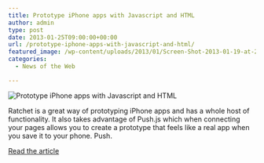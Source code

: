 ```yaml
---
title: Prototype iPhone apps with Javascript and HTML
author: admin
type: post
date: 2013-01-25T09:00:00+00:00
url: /prototype-iphone-apps-with-javascript-and-html/
featured_image: /wp-content/uploads/2013/01/Screen-Shot-2013-01-19-at-21.56.47.png
categories:
  - News of the Web

---
```

<img src="https://i2.wp.com/papermashup.com/wp-content/uploads/Screen-Shot-2013-01-19-at-21.56.47.png?w=700" alt="Prototype iPhone apps with Javascript and HTML" data-recalc-dims="1" />

Ratchet is a great way of prototyping iPhone apps and has a whole host of functionality. It also takes advantage of Push.js which when connecting your pages allows you to create a prototype that feels like a real app when you save it to your phone. Push.

<a href="http://papermashup.com/prototype-iphone-apps-with-javascript-and-html/" title="Prototype iPhone apps with Javascript and HTML" target="_blank">Read the article</a>